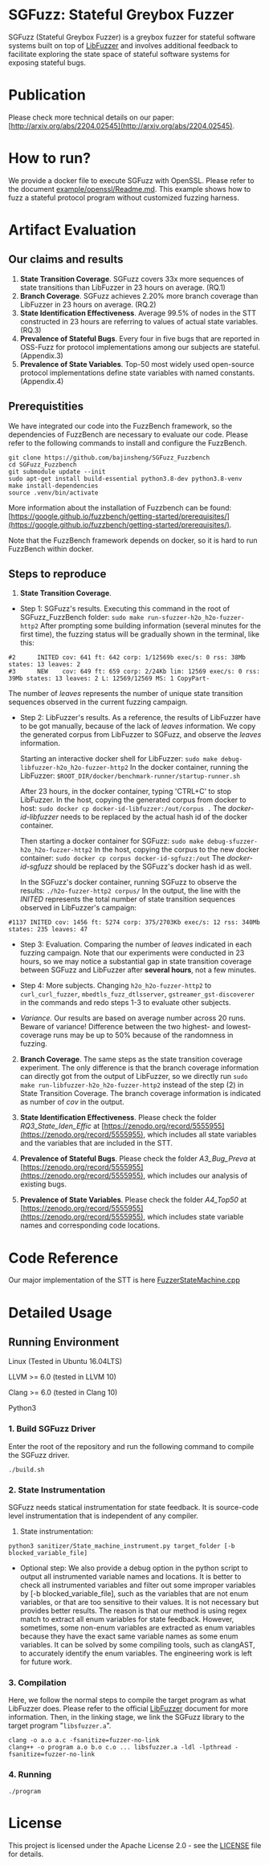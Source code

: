 # SGFuzz: Stateful Greybox Fuzzer
SGFuzz (Stateful Greybox Fuzzer) is a greybox fuzzer for stateful software systems built on top of [LibFuzzer](https://llvm.org/docs/LibFuzzer.html) and involves additional feedback to facilitate exploring the state space of stateful software systems for exposing stateful bugs.

# Publication

Please check more technical details on our paper: [http://arxiv.org/abs/2204.02545](http://arxiv.org/abs/2204.02545).

# How to run?
We provide a docker file to execute SGFuzz with OpenSSL. Please refer to the document [example/openssl/Readme.md](https://github.com/bajinsheng/SGFuzz/tree/master/example/openssl). This example shows how to fuzz a stateful protocol program without customized fuzzing harness.

# Artifact Evaluation
## Our claims and results
1. **State Transition Coverage**. SGFuzz covers 33x more sequences of state transitions than LibFuzzer in 23 hours on average. (RQ.1)
2. **Branch Coverage**. SGFuzz achieves 2.20\% more branch coverage than LibFuzzer in 23 hours on average. (RQ.2)
3. **State Identification Effectiveness**. Average 99.5% of nodes in the STT constructed in 23 hours are referring to values of actual state variables. (RQ.3)
4. **Prevalence of Stateful Bugs**. Every four in five bugs that are reported in OSS-Fuzz for protocol implementations among our subjects are stateful. (Appendix.3)
5. **Prevalence of State Variables**. Top-50 most widely used open-source protocol implementations define state variables with named constants. (Appendix.4)

## Prerequistities
We have integrated our code into the FuzzBench framework, so the dependencies of FuzzBench are necessary to evaluate our code. 
Please refer to the following commands to install and configure the FuzzBench.
```shell
git clone https://github.com/bajinsheng/SGFuzz_Fuzzbench
cd SGFuzz_Fuzzbench
git submodule update --init
sudo apt-get install build-essential python3.8-dev python3.8-venv
make install-dependencies
source .venv/bin/activate
```
More information about the installation of Fuzzbench can be found: [https://google.github.io/fuzzbench/getting-started/prerequisites/](https://google.github.io/fuzzbench/getting-started/prerequisites/).

Note that the FuzzBench framework depends on docker, so it is hard to run FuzzBench within docker.

## Steps to reproduce
1. **State Transition Coverage**. 

- Step 1: SGFuzz's results. Executing this command in the root of SGFuzz\_FuzzBench folder: `sudo make run-sfuzzer-h2o_h2o-fuzzer-http2`
    After prompting some building information (several minutes for the first time), the fuzzing status will be gradually shown in the terminal, like this:
```shell
#2      INITED cov: 641 ft: 642 corp: 1/12569b exec/s: 0 rss: 38Mb states: 13 leaves: 2
#3      NEW    cov: 649 ft: 659 corp: 2/24Kb lim: 12569 exec/s: 0 rss: 39Mb states: 13 leaves: 2 L: 12569/12569 MS: 1 CopyPart-
```

The number of *leaves* represents the number of unique state transition sequences observed in the current fuzzing campaign.
    
- Step 2: LibFuzzer's results. As a reference, the results of LibFuzzer have to be got manually, because of the lack of *leaves* information. We copy the generated corpus from LibFuzzer to SGFuzz, and observe the *leaves* information.
    
    Starting an interactive docker shell for LibFuzzer: `sudo make debug-libfuzzer-h2o_h2o-fuzzer-http2`
    In the docker container, running the LibFuzzer: `$ROOT_DIR/docker/benchmark-runner/startup-runner.sh`
    
    After 23 hours, in the docker container, typing 'CTRL+C' to stop LibFuzzer. In the host, copying the generated corpus from docker to host:
    `sudo docker cp docker-id-libfuzzer:/out/corpus .` The *docker-id-libfuzzer* needs to be replaced by the actual hash id of the docker container. 
    
    Then starting a docker container for SGFuzz: `sudo make debug-sfuzzer-h2o_h2o-fuzzer-http2`
    In the host, copying the corpus to the new docker container: `sudo docker cp corpus docker-id-sgfuzz:/out`
    The *docker-id-sgfuzz* should be replaced by the SGFuzz's docker hash id as well.
    
    In the SGFuzz's docker container, running SGFuzz to observe the results: `./h2o-fuzzer-http2 corpus/`
    In the output, the line with the *INITED* represents the total number of state transition sequences observed in LibFuzzer's campaign:

```shell
#1137 INITED cov: 1456 ft: 5274 corp: 375/2703Kb exec/s: 12 rss: 340Mb states: 235 leaves: 47
```
    
- Step 3: Evaluation. Comparing the number of *leaves* indicated in each fuzzing campaign. Note that our experiments were conducted in 23 hours, so we may notice a substantial gap in state transition coverage between SGFuzz and LibFuzzer after **several hours**, not a few minutes.

- Step 4: More subjects. Changing `h2o_h2o-fuzzer-http2` to `curl_curl_fuzzer`, `mbedtls_fuzz_dtlsserver`, `gstreamer_gst-discoverer` in the commands and redo steps 1-3 to evaluate other subjects.
    
- *Variance.* Our results are based on average number across 20 runs. Beware of variance! Difference between the two highest- and lowest-coverage runs may be up to 50\% because of the randomness in fuzzing.

2. **Branch Coverage**. 
The same steps as the state transition coverage experiment. The only difference is that the branch coverage information can directly got from the output of LibFuzzer, so we directly run `sudo make run-libfuzzer-h2o_h2o-fuzzer-http2` instead of the step (2) in State Transition Coverage.  The branch coverage information is indicated as number of *cov* in the output. 

3. **State Identification Effectiveness**. 
Please check the folder *RQ3_State_Iden_Effic* at [https://zenodo.org/record/5555955](https://zenodo.org/record/5555955), which includes all state variables and the variables that are included in the STT.
4. **Prevalence of Stateful Bugs**. 
Please check the folder *A3_Bug_Preva* at [https://zenodo.org/record/5555955](https://zenodo.org/record/5555955), which includes our analysis of existing bugs.
5. **Prevalence of State Variables**. 
Please check the folder *A4_Top50* at [https://zenodo.org/record/5555955](https://zenodo.org/record/5555955), which includes state variable names and corresponding code locations.


# Code Reference
Our major implementation of the STT is here [FuzzerStateMachine.cpp](https://github.com/bajinsheng/SGFuzz/blob/master/FuzzerStateMachine.cpp)

# Detailed Usage
## Running Environment
Linux (Tested in Ubuntu 16.04LTS)

LLVM >= 6.0 (tested in LLVM 10)

Clang >= 6.0 (tested in Clang 10)

Python3

### 1. Build SGFuzz Driver
Enter the root of the repository and run the following command to compile the SGFuzz driver.
```
./build.sh
```


### 2. State Instrumentation
SGFuzz needs statical instrumentation for state feedback. It is source-code level instrumentation that is independent of any compiler.

1) State instrumentation:
```
python3 sanitizer/State_machine_instrument.py target_folder [-b blocked_variable_file]
```
* Optional step:
We also provide a debug option in the python script to output all instrumented variable names and locations.
It is better to check all instrumented variables and filter out some improper variables by [-b blocked_variable_file], such as the variables that are not enum variables, or that are too sensitive to their values.
It is not necessary but provides better results.
The reason is that our method is using regex match to extract all enum variables for state feedback. However, sometimes, some non-enum variables are extracted as enum variables because they have the exact same variable names as some enum variables. It can be solved by some compiling tools, such as clangAST, to accurately identify the enum variables. The engineering work is left for future work.


### 3. Compilation
Here, we follow the normal steps to compile the target program as what LibFuzzer does.
Please refer to the official [LibFuzzer](https://llvm.org/docs/LibFuzzer.html) document for more information. Then, in the linking stage, we link the SGFuzz library to the target program "```libsfuzzer.a```".
```
clang -o a.o a.c -fsanitize=fuzzer-no-link
clang++ -o program a.o b.o c.o ... libsfuzzer.a -ldl -lpthread -fsanitize=fuzzer-no-link
```

### 4. Running
```
./program
```

# License
This project is licensed under the Apache License 2.0 - see the [LICENSE](./LICENSE) file for details. 
